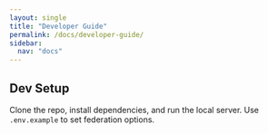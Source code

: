```yaml
---
layout: single
title: "Developer Guide"
permalink: /docs/developer-guide/
sidebar:
  nav: "docs"
---
```


## Dev Setup

Clone the repo, install dependencies, and run the local server. Use `.env.example` to set federation options.
